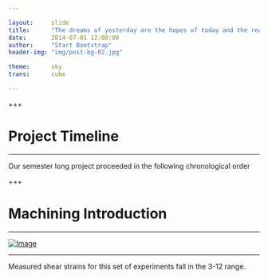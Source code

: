 ```yaml
---

layout:     slide
title:      "The dreams of yesterday are the hopes of today and the reality of tomorrow."
date:       2014-07-01 12:00:00
author:     "Start Bootstrap"
header-img: "img/post-bg-02.jpg"

theme:		sky
trans:		cube

---
```

+++

# Project Timeline


***
Our semester long project proceeded in the following chronological order


+++
# Machining Introduction

***
[![Image](http://ars.els-cdn.com/content/image/1-s2.0-S1359646208006131-gr2.jpg)](http://www.sciencedirect.com/science/article/pii/S1359646208006131)

***
Measured shear strains for this set of experiments fall in the 3-12 range.

